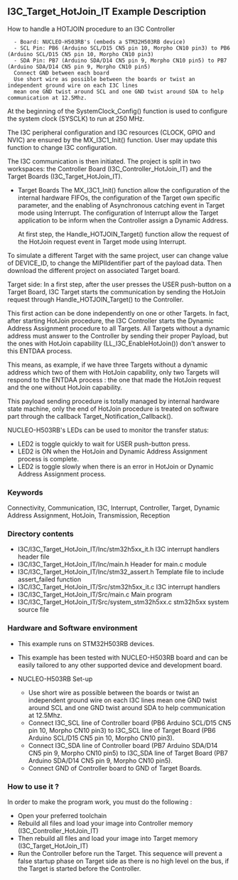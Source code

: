 ## <b>I3C_Target_HotJoin_IT Example Description</b>
How to handle a HOTJOIN procedure to an I3C Controller

      - Board: NUCLEO-H503RB's (embeds a STM32H503RB device)
      - SCL Pin: PB6 (Arduino SCL/D15 CN5 pin 10, Morpho CN10 pin3) to PB6 (Arduino SCL/D15 CN5 pin 10, Morpho CN10 pin3)
      - SDA Pin: PB7 (Arduino SDA/D14 CN5 pin 9, Morpho CN10 pin5) to PB7 (Arduino SDA/D14 CN5 pin 9, Morpho CN10 pin5)
      Connect GND between each board
      Use short wire as possible between the boards or twist an independent ground wire on each I3C lines
      mean one GND twist around SCL and one GND twist around SDA to help communication at 12.5Mhz.

At the beginning of the SystemClock_Config() function is used to configure the system
clock (SYSCLK) to run at 250 MHz.

The I3C peripheral configuration and I3C resources (CLOCK, GPIO and NVIC) are ensured by the MX_I3C1_Init() function.
User may update this function to change I3C configuration.

The I3C communication is then initiated.
The project is split in two workspaces:
the Controller Board (I3C_Controller_HotJoin_IT) and the Target Boards (I3C_Target_HotJoin_IT).

- Target Boards
  The MX_I3C1_Init() function allow the configuration of the internal hardware FIFOs,
  the configuration of the Target own specific parameter, and the enabling of Asynchronous
  catching event in Target mode using Interrupt.
  The configuration of Interrupt allow the Target application to be inform when the Controller
  assign a Dynamic Address.

  At first step, the Handle_HOTJOIN_Target() function allow the request of the HotJoin request event
  in Target mode using Interrupt.

To simulate a different Target with the same project, user can change value of DEVICE_ID, to change the MIPIIdentifier
part of the payload data.
Then download the different project on associated Target board.

Target side:
In a first step, after the user presses the USER push-button on a Target Board, I3C Target starts the communication by
sending the HotJoin request through Handle_HOTJOIN_Target() to the Controller.

This first action can be done independently on one or other Targets.
In fact, after starting HotJoin procedure, the I3C Controller starts the Dynamic Address Assignment procedure to all
Targets.
All Targets without a dynamic address must answer to the Controller by sending their proper Payload, but the ones with
HotJoin capability (LL_I3C_EnableHotJoin()) don't answer to this ENTDAA process.

This means, as example, if we have three Targets without a dynamic address which two of them with HotJoin capability,
only two Targets will respond to the ENTDAA process : the one that made the HotJoin request and the one without HotJoin
capability.

This payload sending procedure is totally managed by internal hardware state machine, only the end of
HotJoin procedure is treated on software part through the callback Target_Notification_Callback().

NUCLEO-H503RB's LEDs can be used to monitor the transfer status:
 - LED2 is toggle quickly to wait for USER push-button press.
 - LED2 is ON when the HotJoin and Dynamic Address Assignment process is complete.
 - LED2 is toggle slowly when there is an error in HotJoin or Dynamic Address Assignment process.

### <b>Keywords</b>

Connectivity, Communication, I3C, Interrupt, Controller, Target, Dynamic Address Assignment, HotJoin, Transmission,
Reception

### <b>Directory contents</b>

  - I3C/I3C_Target_HotJoin_IT/Inc/stm32h5xx_it.h            I3C interrupt handlers header file
  - I3C/I3C_Target_HotJoin_IT/Inc/main.h                    Header for main.c module
  - I3C/I3C_Target_HotJoin_IT/Inc/stm32_assert.h            Template file to include assert_failed function
  - I3C/I3C_Target_HotJoin_IT/Src/stm32h5xx_it.c            I3C interrupt handlers
  - I3C/I3C_Target_HotJoin_IT/Src/main.c                    Main program
  - I3C/I3C_Target_HotJoin_IT/Src/system_stm32h5xx.c        stm32h5xx system source file

### <b>Hardware and Software environment</b>

  - This example runs on STM32H503RB devices.

  - This example has been tested with NUCLEO-H503RB board and can be
    easily tailored to any other supported device and development board.

  - NUCLEO-H503RB Set-up

    - Use short wire as possible between the boards or twist an independent ground wire on each I3C lines
      mean one GND twist around SCL and one GND twist around SDA to help communication at 12.5Mhz.
    - Connect I3C_SCL line of Controller board (PB6 Arduino SCL/D15 CN5 pin 10, Morpho CN10 pin3) to I3C_SCL line of
      Target Board (PB6 Arduino SCL/D15 CN5 pin 10, Morpho CN10 pin3).
    - Connect I3C_SDA line of Controller board (PB7 Arduino SDA/D14 CN5 pin 9, Morpho CN10 pin5) to I3C_SDA line of
      Target Board (PB7 Arduino SDA/D14 CN5 pin 9, Morpho CN10 pin5).
    - Connect GND of Controller board to GND of Target Boards.

### <b>How to use it ?</b>

In order to make the program work, you must do the following :

 - Open your preferred toolchain
 - Rebuild all files and load your image into Controller memory (I3C_Controller_HotJoin_IT)
 - Then rebuild all files and load your image into Target memory (I3C_Target_HotJoin_IT)
 - Run the Controller before run the Target.
 This sequence will prevent a false startup phase on Target side
 as there is no high level on the bus, if the Target is started before the Controller.
